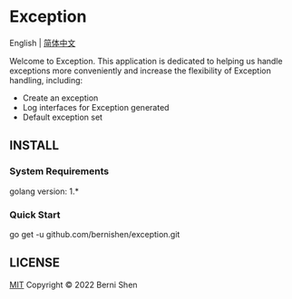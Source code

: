 # Exception 
English | [简体中文](./README-zh.md)

Welcome to Exception. This application is dedicated to helping us handle exceptions more conveniently and increase the flexibility of Exception handling, including:
* Create an exception
* Log interfaces for Exception generated
* Default exception set

## INSTALL
### System Requirements
golang version: 1.*

### Quick Start
go get -u github.com/bernishen/exception.git

## LICENSE
[MIT](./LICENSE) Copyright © 2022 Berni Shen